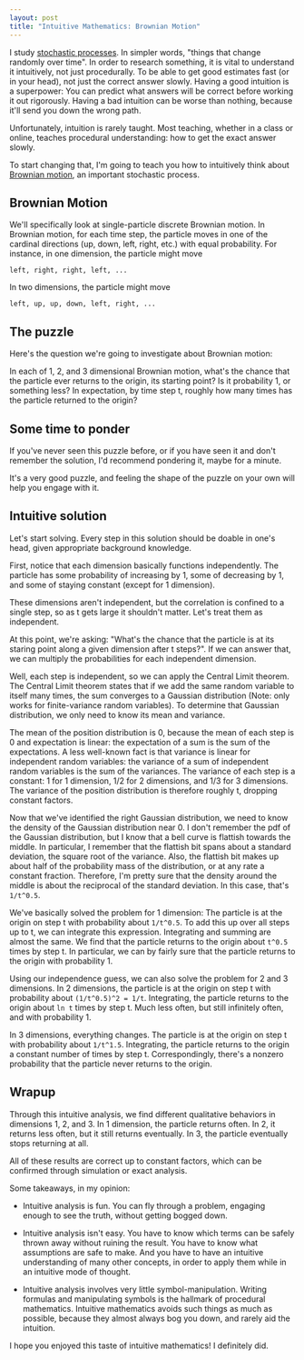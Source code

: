 ```yaml
---
layout: post
title: "Intuitive Mathematics: Brownian Motion"
---
```


I study [stochastic processes](https://en.wikipedia.org/wiki/Stochastic_process).
In simpler words, "things that change randomly over time".
In order to research something, it is vital to understand it intuitively, not just procedurally.
To be able to get good estimates fast (or in your head), not just the correct answer slowly.
Having a good intuition is a superpower:
You can predict what answers will be correct before working it out rigorously.
Having a bad intuition can be worse than nothing,
because it'll send you down the wrong path.

Unfortunately, intuition is rarely taught.
Most teaching, whether in a class or online, teaches procedural understanding:
how to get the exact answer slowly.

To start changing that,
I'm going to teach you how to intuitively think about
[Brownian motion](https://en.wikipedia.org/wiki/Brownian_motion),
an important stochastic process.

## Brownian Motion

We'll specifically look at
single-particle discrete Brownian motion.
In Brownian motion,
for each time step,
the particle moves in one of the cardinal directions (up, down, left, right, etc.)
with equal probability.
For instance,
in one dimension, the particle might move

    left, right, right, left, ...

In two dimensions, the particle might move

    left, up, up, down, left, right, ...

## The puzzle

Here's the question we're going to investigate about Brownian motion:

In each of 1, 2, and 3 dimensional Brownian motion,
what's the chance that the particle ever returns to the origin,
its starting point? Is it probability 1, or something less?
In expectation, by time step t, roughly how many times has the particle returned to the origin?

## Some time to ponder

If you've never seen this puzzle before,
or if you have seen it and don't remember the solution,
I'd recommend pondering it, maybe for a minute.

It's a very good puzzle,
and feeling the shape of the puzzle on your own
will help you engage with it.

## Intuitive solution

Let's start solving.
Every step in this solution should be doable in one's head,
given appropriate background knowledge.

First, notice that each dimension basically functions independently.
The particle has some probability of increasing by 1,
some of decreasing by 1,
and some of staying constant (except for 1 dimension).

These dimensions aren't independent,
but the correlation is confined to a single step,
so as t gets large it shouldn't matter.
Let's treat them as independent.

At this point, we're asking:
"What's the chance that the particle is at its staring point along a given dimension
after t steps?".
If we can answer that,
we can multiply the probabilities for each independent dimension.

Well, each step is independent, so we can apply the Central Limit theorem.
The Central Limit theorem
states that if we add the same random variable to itself
many times,
the sum converges to a Gaussian distribution
(Note: only works for finite-variance random variables).
To determine that Gaussian distribution,
we only need to know its mean and variance.

The mean of the position distribution is 0,
because the mean of each step is 0 and expectation is linear:
the expectation of a sum is the sum of the expectations.
A less well-known fact is that variance is linear for independent random variables:
the variance of a sum of independent random variables is the sum of the variances.
The variance of each step is a constant:
1 for 1 dimension,
1/2 for 2 dimensions,
and 1/3 for 3 dimensions.
The variance of the position distribution is therefore roughly t,
dropping constant factors.

Now that we've identified the right Gaussian distribution,
we need to know the density of the Gaussian distribution near 0.
I don't remember the pdf of the Gaussian distribution,
but I know that a bell curve
is flattish towards the middle.
In particular, I remember that the flattish bit spans about a standard deviation,
the square root of the variance.
Also, the flattish bit makes up about half of the probability mass of the distribution,
or at any rate a constant fraction.
Therefore, I'm pretty sure that the density around the middle
is about the reciprocal of the standard deviation.
In this case, that's `1/t^0.5`.

We've basically solved the problem for 1 dimension:
The particle is at the origin on step t with probability about `1/t^0.5`.
To add this up over all steps up to t,
we can integrate this expression.
Integrating and summing are almost the same.
We find that the particle returns to the origin
about `t^0.5` times by step t.
In particular, we can by fairly sure that the particle returns to the origin with probability 1.


Using our independence guess, we can also solve the problem for 2 and 3 dimensions.
In 2 dimensions,
the particle is at the origin on step t
with probability about `(1/t^0.5)^2 = 1/t`.
Integrating,
the particle returns to the origin about `ln t` times by step t.
Much less often, but still infinitely often,
and with probability 1.

In 3 dimensions,
everything changes.
The particle is at the origin on step t
with probability about `1/t^1.5`.
Integrating,
the particle returns to the origin a constant number of times by step t.
Correspondingly, there's a nonzero probability
that the particle never returns to the origin.

## Wrapup

Through this intuitive analysis, we find different qualitative behaviors in dimensions 1, 2, and 3.
In 1 dimension, the particle returns often. In 2, it returns less often, but it still returns eventually.
In 3, the particle eventually stops returning at all.

All of these results are correct up to constant factors,
which can be confirmed through simulation or exact analysis.

Some takeaways, in my opinion:

* Intuitive analysis is fun. You can fly through a problem,
engaging enough to see the truth, without getting bogged down.

* Intuitive analysis isn't easy.
You have to know which terms can be safely thrown away without ruining the result.
You have to know what assumptions are safe to make.
And you have to have an intuitive understanding of many other concepts,
in order to apply them while in an intuitive mode of thought.

* Intuitive analysis involves very little symbol-manipulation.
Writing formulas and manipulating symbols
is the hallmark of procedural mathematics.
Intuitive mathematics avoids such things as much as possible,
because they almost always bog you down, and rarely aid the intuition.

I hope you enjoyed this taste of intuitive mathematics!
I definitely did.
